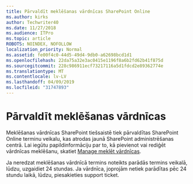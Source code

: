 ```yaml
---
title: Pārvaldīt meklēšanas vārdnīcas SharePoint Online
ms.author: kirks
author: Techwriter40
ms.date: 11/27/2018
ms.audience: ITPro
ms.topic: article
ROBOTS: NOINDEX, NOFOLLOW
localization_priority: Normal
ms.assetid: fe00f4c0-44d5-49d4-9db0-a62698bcd1d1
ms.openlocfilehash: 22da75a32e3ac0415e1196f8a6b2fd62b41f875d
ms.sourcegitcommit: 228c986911ecf73217116a5d1fdcd2e89362774e
ms.translationtype: MT
ms.contentlocale: lv-LV
ms.lasthandoff: 04/09/2019
ms.locfileid: "31747893"
---
```

# <a name="manage-search-dictionaries"></a>Pārvaldīt meklēšanas vārdnīcas

Meklēšanas vārdnīcas SharePoint tiešsaistē tiek pārvaldītas SharePoint Online terminu veikalu, kas atrodas jaunā SharePoint administrēšanas centrā. Lai iegūtu papildinformāciju par to, kā pievienot vai rediģēt vārdnīcas meklēšanu, skatiet [Manage meklēt vārdnīcas](https://go.microsoft.com/fwlink/?linkid=2044669&amp;clcid=0x409).
  
Ja neredzat meklēšanas vārdnīcā termins noteikts parādās termins veikalā, lūdzu, uzgaidiet 24 stundas. Ja vārdnīca, joprojām netiek parādītas pēc 24 stundu laikā, lūdzu, piesakieties support ticket.
  

